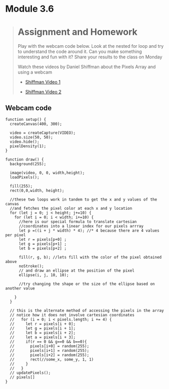 # Module 3.6

> # Assignment and Homework
>
> Play with the webcam code below. Look at the nested for loop and try to understand the code around it. Can you make something interesting and fun with it? Share your results to the class on Monday
>
> Watch these videos by Daniel Shiffman about the Pixels Array and using a webcam
>
> * [Shiffman Video 1](https://www.youtube.com/watch?v=nMUMZ5YRxHI)
> 
> * [Shiffman Video 2](https://www.youtube.com/watch?v=rNqaw8LT2ZU)
> 

## Webcam code

```
function setup() {
  createCanvas(400, 300);

  video = createCapture(VIDEO);
  video.size(50, 50);
  video.hide();
  pixelDensity(1);
}

function draw() {
  background(255);

  image(video, 0, 0, width,height);
  loadPixels();
  
  fill(255);
  rect(0,0,width, height);
  
  //these two loops work in tandem to get the x and y values of the canvas
  //and fetches the pixel color at each x and y location
  for (let j = 0; j < height; j+=10) {
    for (let i = 0; i < width; i+=10) {
      //here is our special formula to translate cartesian
      //coordinates into a linear index for our pixels arrray
      let p =((i + j * width) * 4); //* 4 because there are 4 values per pixel
      let r = pixels[p+0] ;
      let g = pixels[p+1] ;
      let b = pixels[p+2] ;
      
      fill(r, g, b); //lets fill with the color of the pixel obtained above
      noStroke();
      // and draw an ellipse at the position of the pixel
      ellipse(i, j, 10, 10);
      
      //try changing the shape or the size of the ellipse based on another value
      
    }
  }

  // this is the alternate method of accessing the pixels in the array
  // notice how it does not involve cartesian coordinates
  //   for (i = 0; i < pixels.length; i += 4) {
  //     let r = pixels[i + 0];
  //     let g = pixels[i + 1];
  //     let b = pixels[i + 2];
  //     let a = pixels[i + 3];
  //     if(r == 0 && g==0 && b==0){
  //       pixels[i+0] = random(255);
  //       pixels[i+1] = random(255);
  //       pixels[i+2] = random(255);
  //       rect(//some_x, some_y, 1, 1)
  //     }
  //   }
  // updatePixels();
  // pixels[] 
}
```

